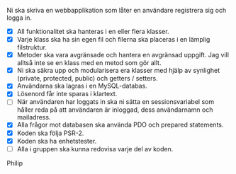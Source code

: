 Ni ska skriva en webbapplikation som låter en användare registrera sig och logga in.

- [x] All funktionalitet ska hanteras i en eller flera klasser.
- [x] Varje klass ska ha sin egen fil och filerna ska placeras i en lämplig filstruktur.
- [x] Metoder ska vara avgränsade och hantera en avgränsad uppgift. Jag vill alltså inte se en klass med en metod som gör allt.
- [x] Ni ska säkra upp och modularisera era klasser med hjälp av synlighet (private, protected, public) och getters / setters.
- [x] Användarna ska lagras i en MySQL-databas.
- [x] Lösenord får inte sparas i klartext.
- [ ] När användaren har loggats in ska ni sätta en sessionsvariabel som håller reda på att användaren är inloggad, dess användarnamn och mailadress.
- [x] Alla frågor mot databasen ska använda PDO och prepared statements.
- [x] Koden ska följa PSR-2.
- [x] Koden ska ha enhetstester.
- [ ] Alla i gruppen ska kunna redovisa varje del av koden.

Philip
